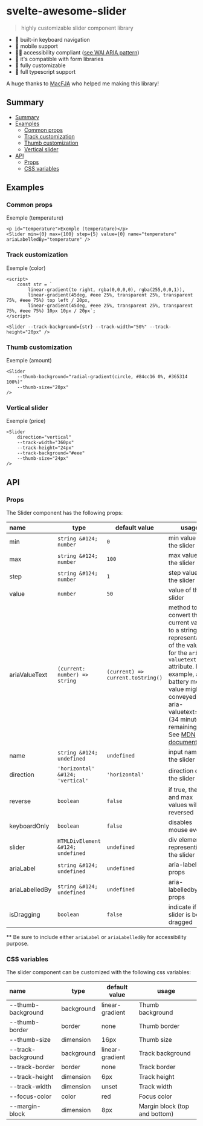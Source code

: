 <script>
	import Slider from "$lib/Slider.svelte"

	let value = 50
	let hue = 0

    const str = `
			linear-gradient(to right, rgba(0,0,0,0), rgba(255,0,0,1)),
			linear-gradient(45deg, #eee 25%, transparent 25%, transparent 75%, #eee 75%) top left / 20px,
            linear-gradient(45deg, #eee 25%, transparent 25%, transparent 75%, #eee 75%) 10px 10px / 20px`;
</script>

# svelte-awesome-slider

> highly customizable slider component library

- 🎹 built-in keyboard navigation
- 📱 mobile support
- 🤸‍♂️ accessibility compliant ([see WAI ARIA pattern](https://www.w3.org/WAI/ARIA/apg/patterns/slider/))
- 🏇 it's compatible with form libraries
- 🧩 fully customizable
- 🔨 full typescript support

A huge thanks to [MacFJA](https://github.com/MacFJA) who helped me making this library!

## Summary

<!-- SUMMARY -->

- [Summary](#summary)
- [Examples](#examples)
  - [Common props](#common-props)
  - [Track customization](#track-customization)
  - [Thumb customization](#thumb-customization)
  - [Vertical slider](#vertical-slider)
- [API](#api)
  - [Props](#props)
  - [CSS variables](#css-variables)
  <!-- ¤SUMMARY -->

## Examples

### Common props

<p id="temperature">Exemple (temperature)</p>
<Slider min={0} max={100} step={5} value={0} name="temperature" ariaLabelledBy="temperature" />

```svelte
<p id="temperature">Exemple (temperature)</p>
<Slider min={0} max={100} step={5} value={0} name="temperature" ariaLabelledBy="temperature" />
```

### Track customization

<!-- svelte-ignore a11y-label-has-associated-control -->
<p id="color">Exemple (color)</p>
<Slider --track-background="{str}" --track-width="50%" --track-height="20px" ariaLabelledBy="color" />

```svelte
<script>
	const str = `
		linear-gradient(to right, rgba(0,0,0,0), rgba(255,0,0,1)),
		linear-gradient(45deg, #eee 25%, transparent 25%, transparent 75%, #eee 75%) top left / 20px,
		linear-gradient(45deg, #eee 25%, transparent 25%, transparent 75%, #eee 75%) 10px 10px / 20px`;
</script>

<Slider --track-background={str} --track-width="50%" --track-height="20px" />
```

### Thumb customization

<!-- svelte-ignore a11y-label-has-associated-control -->
<p id="amount">Exemple (amount)</p>
<Slider --thumb-background="radial-gradient(circle, #84cc16 0%, #365314 100%)" --thumb-size="20px" ariaLabelledBy="amount" />

```svelte
<Slider
	--thumb-background="radial-gradient(circle, #84cc16 0%, #365314 100%)"
	--thumb-size="20px"
/>
```

### Vertical slider

<!-- svelte-ignore a11y-label-has-associated-control -->
<p id="price">Exemple (price)</p>
<Slider
	min={0}
	max={20}
	value={4}
	direction="vertical"
	ariaLabelledBy="price"
	--track-width="240px"
	--track-height="24px"
	--track-background="#eee"
	--thumb-size="24px"
/>

```svelte
<Slider
	direction="vertical"
	--track-width="360px"
	--track-height="24px"
	--track-background="#eee"
	--thumb-size="24px"
/>
```

## API

### Props

The Slider component has the following props:

<!-- PROPS_Slider.svelte -->

| name           | type                              | default value                     | usage                                                                                                                                                                                                                                                                                                                                  |
| :------------- | --------------------------------- | --------------------------------- | -------------------------------------------------------------------------------------------------------------------------------------------------------------------------------------------------------------------------------------------------------------------------------------------------------------------------------------- |
| min            | `string &#124; number`            | `0`                               | min value of the slider                                                                                                                                                                                                                                                                                                                |
| max            | `string &#124; number`            | `100`                             | max value of the slider                                                                                                                                                                                                                                                                                                                |
| step           | `string &#124; number`            | `1`                               | step value of the slider                                                                                                                                                                                                                                                                                                               |
| value          | `number`                          | `50`                              | value of the slider                                                                                                                                                                                                                                                                                                                    |
| ariaValueText  | `(current: number) => string`     | `(current) => current.toString()` | method to convert the current value to a string representation of the value for the `aria-valuetext` attribute. For example, a battery meter value might be conveyed as aria-valuetext="8% (34 minutes) remaining". See [MDN documentation](https://developer.mozilla.org/en-US/docs/Web/Accessibility/ARIA/Attributes/aria-valuetext) |
| name           | `string &#124; undefined`         | `undefined`                       | input name of the slider                                                                                                                                                                                                                                                                                                               |
| direction      | `'horizontal' &#124; 'vertical'`  | `'horizontal'`                    | direction of the slider                                                                                                                                                                                                                                                                                                                |
| reverse        | `boolean`                         | `false`                           | if true, the min and max values will be reversed                                                                                                                                                                                                                                                                                       |
| keyboardOnly   | `boolean`                         | `false`                           | disables mouse events                                                                                                                                                                                                                                                                                                                  |
| slider         | `HTMLDivElement &#124; undefined` | `undefined`                       | div element representing the slider                                                                                                                                                                                                                                                                                                    |
| ariaLabel      | `string &#124; undefined`         | `undefined`                       | aria-label props                                                                                                                                                                                                                                                                                                                       |
| ariaLabelledBy | `string &#124; undefined`         | `undefined`                       | aria-labelledby props                                                                                                                                                                                                                                                                                                                  |
| isDragging     | `boolean`                         | `false`                           | indicate if the slider is being dragged                                                                                                                                                                                                                                                                                                |

<!-- ~PROPS_Slider.svelte -->

\*\* Be sure to include either `ariaLabel` or `ariaLabelledBy` for accessibility purpose.

### CSS variables

The slider component can be customized with the following css variables:

| name               | type       | default value   | usage                         |
| :----------------- | ---------- | --------------- | ----------------------------- |
| --thumb-background | background | linear-gradient | Thumb background              |
| --thumb-border     | border     | none            | Thumb border                  |
| --thumb-size       | dimension  | 16px            | Thumb size                    |
| --track-background | background | linear-gradient | Track background              |
| --track-border     | border     | none            | Track border                  |
| --track-height     | dimension  | 6px             | Track height                  |
| --track-width      | dimension  | unset           | Track width                   |
| --focus-color      | color      | red             | Focus color                   |
| --margin-block     | dimension  | 8px             | Margin block (top and bottom) |
